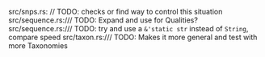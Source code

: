 src/snps.rs:            // TODO: checks or find way to control this situation
src/sequence.rs:/// TODO: Expand and use for Qualities?
src/sequence.rs:/// TODO: try and use a `&'static str` instead of `String`, compare speed
src/taxon.rs:/// TODO: Makes it more general and test with more Taxonomies
